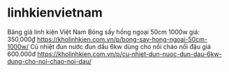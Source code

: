# linhkienvietnam
Bảng giá linh kiện Việt Nam
Bóng sấy hồng ngoại 50cm 1000w giá: 350,000₫
https://kholinhkien.com.vn/p/bong-say-hong-ngoai-50cm-1000w/
Củ nhiệt đun nước đun dầu 6kw dùng cho nồi cháo nồi đậu giá 600.000đ
https://kholinhkien.com.vn/p/cu-nhiet-dun-nuoc-dun-dau-6kw-dung-cho-noi-chao-noi-dau/
